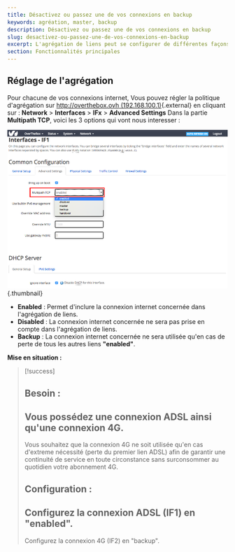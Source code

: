 ```yaml
---
title: Désactivez ou passez une de vos connexions en backup
keywords: agréation, master, backup
description: Désactivez ou passez une de vos connexions en backup
slug: desactivez-ou-passez-une-de-vos-connexions-en-backup
excerpt: L'agrégation de liens peut se configurer de différentes façons afin de répondre à vos besoins. Découvrez, dans ce guide, comment procéder à cette configuration.
section: Fonctionnalités principales
---
```



## Réglage de l'agrégation
Pour chacune de vos connexions internet, Vous pouvez régler la politique d'agrégation sur [http://overthebox.ovh (192.168.100.1)](http://overthebox.ovh){.external} en cliquant sur :  **Network**  >  **Interfaces**  >  **IFx**  >  **Advanced Settings** Dans la partie **Multipath TCP**, voici les 3 options qui vont nous interesser :


![overthebox](images/Agreg.png){.thumbnail}

- **Enabled** : Permet d'inclure la connexion internet concernée dans l'agrégation de liens.
- **Disabled** : La connexion internet concernée ne sera pas prise en compte dans l'agrégation de liens.
- **Backup** : La connexion internet concernée ne sera utilisée qu'en cas de perte de tous les autres liens **"enabled"**.

**Mise en situation :**



> [!success]
>
> Besoin :
> - 
> Vous possédez une connexion ADSL ainsi qu'une connexion 4G.
> - 
> Vous souhaitez que la connexion 4G ne soit utilisée qu'en cas d'extreme nécessité (perte du premier lien ADSL) afin de garantir une continuité de service en toute circonstance sans surconsommer au quotidien votre abonnement 4G.
> 
> Configuration :
> - 
> Configurez la connexion ADSL (IF1) en "enabled".
> - 
> Configurez la connexion 4G (IF2) en "backup".
> 
> 